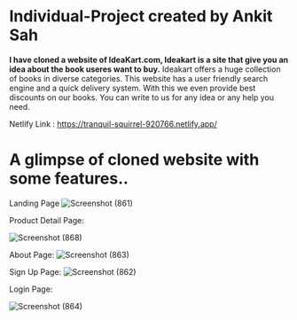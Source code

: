 # Individual-Project created by Ankit Sah

**I have cloned a website of IdeaKart.com, Ideakart is a site that give you an idea about the book useres want to buy.** Ideakart offers a huge collection of books in diverse categories. This website has a user friendly search engine and a quick delivery system. With this we even provide best discounts on our books. You can write to us for any idea or any help you need.


Netlify Link : https://tranquil-squirrel-920766.netlify.app/

 # A glimpse of cloned website with some features..
 
Landing Page
![Screenshot (861)](https://user-images.githubusercontent.com/101566900/174238431-1521b1cf-fcd9-4145-8684-535430daf3ad.png)


Product Detail Page:

![Screenshot (868)](https://user-images.githubusercontent.com/101566900/174238594-39e55265-71b1-4d76-aeb3-491980e9a1b3.png)

About Page:
![Screenshot (863)](https://user-images.githubusercontent.com/101566900/174238688-a1efb2b7-1122-4087-a275-f46dec19e9b0.png)

Sign Up Page:
![Screenshot (862)](https://user-images.githubusercontent.com/101566900/174238861-3a5b0546-6ec4-4ceb-ba7e-78694bcae8a0.png)

Login Page:

![Screenshot (864)](https://user-images.githubusercontent.com/101566900/174239060-88d53056-664c-451c-a7e3-34536c2e6423.png)




